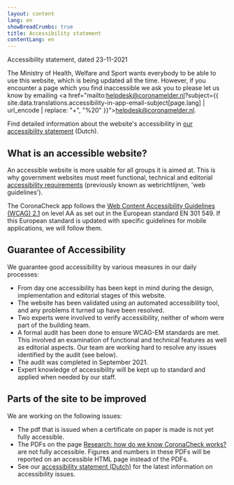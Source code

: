 ```yaml
---
layout: content
lang: en
showBreadCrumbs: true
title: Accessibility statement
contentLang: en
---
```

Accessibility statement, dated 23-11-2021

The Ministry of Health, Welfare and Sport wants everybody to be able to use this website, which is being updated all the time. However, if you encounter a page which you find inaccessible we ask you to please let us know by emailing  <a href="mailto:helpdesk@coronamelder.nl?subject={{ site.data.translations.accessibility-in-app-email-subject[page.lang] | url_encode | replace: "+", "%20" }}">helpdesk@coronamelder.nl</a>. <br />

Find detailed information about the website's accessibility in <a href="https://www.toegankelijkheidsverklaring.nl/register/4230" hreflang="nl">our accessibility statement</a> (Dutch).

## What is an accessible website?

An accessible website is more usable for all groups it is aimed at. This is why government websites must meet functional, technical and editorial [accessibility requirements](https://www.digitoegankelijk.nl/) (previously known as webrichtlijnen, 'web guidelines').

The CoronaCheck app follows the [Web Content Accessibility Guidelines (WCAG) 2.1](https://www.w3.org/TR/2018/REC-WCAG21-20180605/) on level AA as set out in the European standard EN 301 549. If this European standard is updated with specific guidelines for mobile applications, we will follow them.

## Guarantee of Accessibility

We guarantee good accessibility by various measures in our daily processes:

- From day one accessibility has been kept in mind during the design, implementation and editorial stages of this website.
- The website has been validated using an automated accessibility tool, and any problems it turned up have been resolved.
- Two experts were involved to verify accessibility, neither of whom were part of the building team.
- A formal audit has been done to ensure WCAG-EM standards are met. This involved an examination of functional and technical features as well as editorial aspects. Our team are working hard to resolve any issues identified by the audit (see below).
- The audit was completed in September 2021.
- Expert knowledge of accessibility will be kept up to standard and applied when needed by our staff.

## Parts of the site to be improved 

We are working on the following issues:

-   The pdf that is issued when a certificate on paper is made is not yet fully accessible.
-   The PDFs on the page [Research: how do we know CoronaCheck works?](https://coronacheck.nl/en/faq/7-1-onderzoek-hoe-weten-we-of-coronacheck-werkt/) are not fully accessible. Figures and numbers in these PDFs will be reported on an accessible HTML page instead of the PDFs.
-   See our <a href="https://www.toegankelijkheidsverklaring.nl/register/4230" lang="nl" rel="noreferrer noopener">accessibility statement (Dutch)</a> for the latest information on accessibility issues.

